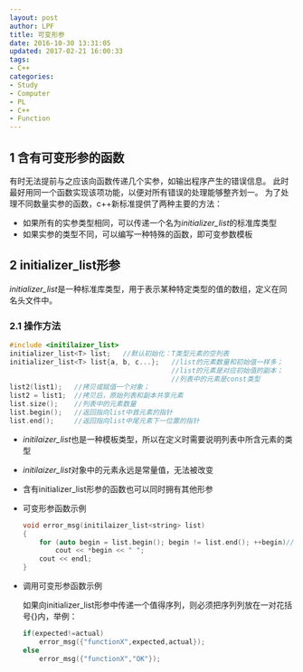 ```yaml
---
layout: post
author: LPF
title: 可变形参
date: 2016-10-30 13:31:05
updated: 2017-02-21 16:00:33
tags:
- C++
categories:
- Study
- Computer
- PL
- C++
- Function
---
```


## 1 含有可变形参的函数

有时无法提前与之应该向函数传递几个实参，如输出程序产生的错误信息。
此时最好用同一个函数实现该项功能，以便对所有错误的处理能够整齐划一。
为了处理不同数量实参的函数，c++新标准提供了两种主要的方法：

- 如果所有的实参类型相同，可以传递一个名为*initializer_list*的标准库类型
- 如果实参的类型不同，可以编写一种特殊的函数，即可变参数模板

## 2 initializer_list形参

*initializer_list*是一种标准库类型，用于表示某种特定类型的值的数组，定义在同名头文件中。

### 2.1 操作方法

```cpp
#include <initilaizer_list>
initializer_list<T> list;   //默认初始化：T类型元素的空列表
initializer_list<T> list{a, b, c...};   //list的元素数量和初始值一样多；
                                        //list的元素是对应初始值的副本；
                                        //列表中的元素是const类型
list2(list1);   //拷贝或赋值一个对象；                                       
list2 = list1;  //拷贝后，原始列表和副本共享元素
list.size();    //列表中的元素数量
list.begin();   //返回指向list中首元素的指针
list.end();     //返回指向list中尾元素下一位置的指针
```

- *initilaizer_list*也是一种模板类型，所以在定义时需要说明列表中所含元素的类型
- *initilaizer_list*对象中的元素永远是常量值，无法被改变
- 含有initializer_list形参的函数也可以同时拥有其他形参

- 可变形参函数示例

    ```cpp
    void error_msg(initilaizer_list<string> list)
    {
        for (auto begin = list.begin(); begin != list.end(); ++begin)//获取元素
            cout << *begin << " ";
        cout << endl;
    }
    ```

- 调用可变形参函数示例

    如果向initializer_list形参中传递一个值得序列，则必须把序列列放在一对花括号{}内，举例：

    ```cpp
    if(expected!=actual)
        error_msg({"functionX",expected,actual});
    else
        error_msg({"functionX","OK"});
    ```

